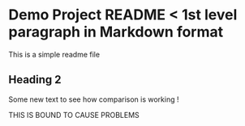 # Demo Project README < 1st level paragraph in Markdown format 

This is a simple readme file

## Heading 2 

Some new text to see how comparison is working ! 

THIS IS BOUND TO CAUSE PROBLEMS